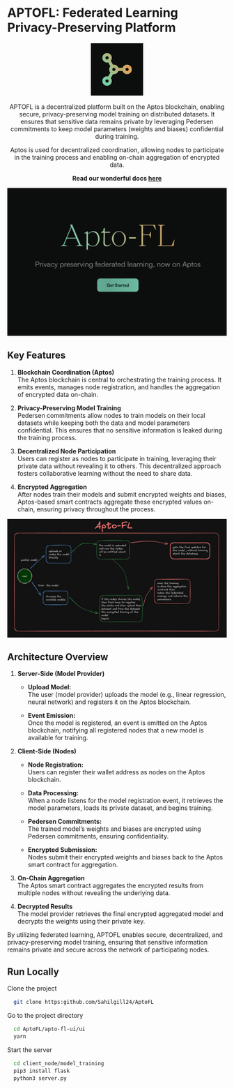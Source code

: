 # APTOFL: Federated Learning Privacy-Preserving Platform


<center><img src="images/1.png"  height="120"></img></center>

<p align="center">APTOFL is a decentralized platform built on the Aptos blockchain, enabling secure, privacy-preserving model training on distributed datasets. It ensures that sensitive data remains private by leveraging Pedersen commitments to keep model parameters (weights and biases) confidential during training.</p>

<p align="center">Aptos is used for decentralized coordination, allowing nodes to participate in the training process and enabling on-chain aggregation of encrypted data.</p>

<p align="center"><b>Read our wonderful docs <a href="https://aptofl.gitbook.io/aptofl"> here </a></b></p>


<img src="images/3.png"></img>

## Key Features

1. **Blockchain Coordination (Aptos)**  
   The Aptos blockchain is central to orchestrating the training process. It emits events, manages node registration, and handles the aggregation of encrypted data on-chain.

2. **Privacy-Preserving Model Training**  
   Pedersen commitments allow nodes to train models on their local datasets while keeping both the data and model parameters confidential. This ensures that no sensitive information is leaked during the training process.

3. **Decentralized Node Participation**  
   Users can register as nodes to participate in training, leveraging their private data without revealing it to others. This decentralized approach fosters collaborative learning without the need to share data.

4. **Encrypted Aggregation**  
   After nodes train their models and submit encrypted weights and biases, Aptos-based smart contracts aggregate these encrypted values on-chain, ensuring privacy throughout the process.


<img src="images/2.jpeg"></img>


## Architecture Overview

1. **Server-Side (Model Provider)**  
   - **Upload Model:**  
     The user (model provider) uploads the model (e.g., linear regression, neural network) and registers it on the Aptos blockchain.

   - **Event Emission:**  
     Once the model is registered, an event is emitted on the Aptos blockchain, notifying all registered nodes that a new model is available for training.

2. **Client-Side (Nodes)**  
   - **Node Registration:**  
     Users can register their wallet address as nodes on the Aptos blockchain.

   - **Data Processing:**  
     When a node listens for the model registration event, it retrieves the model parameters, loads its private dataset, and begins training.

   - **Pedersen Commitments:**  
     The trained model’s weights and biases are encrypted using Pedersen commitments, ensuring confidentiality.

   - **Encrypted Submission:**  
     Nodes submit their encrypted weights and biases back to the Aptos smart contract for aggregation.

3. **On-Chain Aggregation**  
   The Aptos smart contract aggregates the encrypted results from multiple nodes without revealing the underlying data.

4. **Decrypted Results**  
   The model provider retrieves the final encrypted aggregated model and decrypts the weights using their private key.

By utilizing federated learning, APTOFL enables secure, decentralized, and privacy-preserving model training, ensuring that sensitive information remains private and secure across the network of participating nodes.


## Run Locally

Clone the project

```bash
  git clone https:github.com/Sahilgill24/AptoFL
```

Go to the project directory

```bash
  cd AptoFL/apto-fl-ui/ui
  yarn 
```


Start the server

```bash
  cd client_node/model_training
  pip3 install flask
  python3 server.py
```

